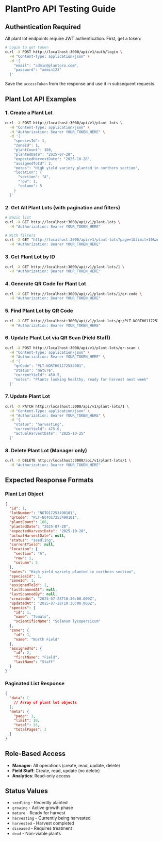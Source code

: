 # PlantPro API Testing Guide

## Authentication Required
All plant lot endpoints require JWT authentication. First, get a token:

```bash
# Login to get token
curl -X POST http://localhost:3000/api/v1/auth/login \
  -H "Content-Type: application/json" \
  -d '{
    "email": "admin@plantpro.com",
    "password": "admin123"
  }'
```

Save the `accessToken` from the response and use it in subsequent requests.

## Plant Lot API Examples

### 1. Create a Plant Lot
```bash
curl -X POST http://localhost:3000/api/v1/plant-lots \
  -H "Content-Type: application/json" \
  -H "Authorization: Bearer YOUR_TOKEN_HERE" \
  -d '{
    "speciesId": 1,
    "zoneId": 1,
    "plantCount": 100,
    "plantedDate": "2025-07-28",
    "expectedHarvestDate": "2025-10-28",
    "assignedToId": 2,
    "notes": "High yield variety planted in northern section",
    "location": {
      "section": "A",
      "row": 1,
      "column": 5
    }
  }'
```

### 2. Get All Plant Lots (with pagination and filters)
```bash
# Basic list
curl -X GET http://localhost:3000/api/v1/plant-lots \
  -H "Authorization: Bearer YOUR_TOKEN_HERE"

# With filters
curl -X GET "http://localhost:3000/api/v1/plant-lots?page=1&limit=10&zoneId=1&status=growing" \
  -H "Authorization: Bearer YOUR_TOKEN_HERE"
```

### 3. Get Plant Lot by ID
```bash
curl -X GET http://localhost:3000/api/v1/plant-lots/1 \
  -H "Authorization: Bearer YOUR_TOKEN_HERE"
```

### 4. Generate QR Code for Plant Lot
```bash
curl -X GET http://localhost:3000/api/v1/plant-lots/1/qr-code \
  -H "Authorization: Bearer YOUR_TOKEN_HERE"
```

### 5. Find Plant Lot by QR Code
```bash
curl -X GET http://localhost:3000/api/v1/plant-lots/qr/PLT-NORTH01172534901 \
  -H "Authorization: Bearer YOUR_TOKEN_HERE"
```

### 6. Update Plant Lot via QR Scan (Field Staff)
```bash
curl -X POST http://localhost:3000/api/v1/plant-lots/qr-scan \
  -H "Content-Type: application/json" \
  -H "Authorization: Bearer YOUR_TOKEN_HERE" \
  -d '{
    "qrCode": "PLT-NORTH01172534901",
    "status": "mature",
    "currentYield": 450.5,
    "notes": "Plants looking healthy, ready for harvest next week"
  }'
```

### 7. Update Plant Lot
```bash
curl -X PATCH http://localhost:3000/api/v1/plant-lots/1 \
  -H "Content-Type: application/json" \
  -H "Authorization: Bearer YOUR_TOKEN_HERE" \
  -d '{
    "status": "harvesting",
    "currentYield": 475.0,
    "actualHarvestDate": "2025-10-25"
  }'
```

### 8. Delete Plant Lot (Manager only)
```bash
curl -X DELETE http://localhost:3000/api/v1/plant-lots/1 \
  -H "Authorization: Bearer YOUR_TOKEN_HERE"
```

## Expected Response Formats

### Plant Lot Object
```json
{
  "id": 1,
  "lotNumber": "NOTO17253490101",
  "qrCode": "PLT-NOTO17253490101",
  "plantCount": 100,
  "plantedDate": "2025-07-28",
  "expectedHarvestDate": "2025-10-28",
  "actualHarvestDate": null,
  "status": "seedling",
  "currentYield": null,
  "location": {
    "section": "A",
    "row": 1,
    "column": 5
  },
  "notes": "High yield variety planted in northern section",
  "speciesId": 1,
  "zoneId": 1,
  "assignedToId": 2,
  "lastScannedAt": null,
  "lastScannedBy": null,
  "createdAt": "2025-07-28T10:30:00.000Z",
  "updatedAt": "2025-07-28T10:30:00.000Z",
  "species": {
    "id": 1,
    "name": "Tomato",
    "scientificName": "Solanum lycopersicum"
  },
  "zone": {
    "id": 1,
    "name": "North Field"
  },
  "assignedTo": {
    "id": 2,
    "firstName": "Field",
    "lastName": "Staff"
  }
}
```

### Paginated List Response
```json
{
  "data": [
    // Array of plant lot objects
  ],
  "meta": {
    "page": 1,
    "limit": 10,
    "total": 25,
    "totalPages": 3
  }
}
```

## Role-Based Access
- **Manager**: All operations (create, read, update, delete)
- **Field Staff**: Create, read, update (no delete)
- **Analytics**: Read-only access

## Status Values
- `seedling` - Recently planted
- `growing` - Active growth phase
- `mature` - Ready for harvest
- `harvesting` - Currently being harvested
- `harvested` - Harvest completed
- `diseased` - Requires treatment
- `dead` - Non-viable plants
